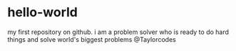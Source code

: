 # hello-world
my first repository on github.
i am a problem solver who is ready to do hard things and solve world's biggest problems @Taylorcodes
